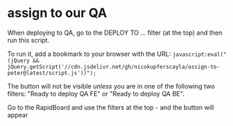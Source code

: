 # assign to our QA

When deploying to QA, go to the DEPLOY TO ... filter (at the top) and then run this script.

To run it, add a bookmark to your browser with the URL:
`javascript:eval("(jQuery && jQuery.getScript('//cdn.jsdelivr.net/gh/nicokupferscayla/assign-to-peter@latest/script.js'))");`

The button will not be visible _unless_ you are in one of the following two filters: "Ready to deploy QA FE" or "Ready to deploy QA BE".

Go to the RapidBoard and use the filters at the top - and the button will appear
